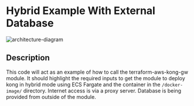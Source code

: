 # Hybrid Example With External Database

![architecture-diagram](https://raw.githubusercontent.com/dwp/terraform-aws-kong-gateway/main/examples/hybrid_ecs/hybrid_external_ecs.png)

## Description

This code will act as an example of how to call the terraform-aws-kong-gw module.
It should highlight the required inputs to get the module to deploy kong in hybrid
mode using ECS Fargate and the container in the `/docker-image/` directory. Internet access is via a proxy server. Database is being provided from outside of the module.
